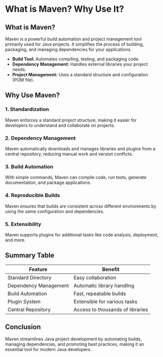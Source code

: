# What is Maven? Why Use It?

## What is Maven?

Maven is a powerful build automation and project management tool primarily used for Java projects. It simplifies the process of building, packaging, and managing dependencies for your applications.

- **Build Tool:** Automates compiling, testing, and packaging code.
- **Dependency Management:** Handles external libraries your project needs.
- **Project Management:** Uses a standard structure and configuration (POM file).

## Why Use Maven?

### 1. **Standardization**

Maven enforces a standard project structure, making it easier for developers to understand and collaborate on projects.

### 2. **Dependency Management**

Maven automatically downloads and manages libraries and plugins from a central repository, reducing manual work and version conflicts.

### 3. **Build Automation**

With simple commands, Maven can compile code, run tests, generate documentation, and package applications.

### 4. **Reproducible Builds**

Maven ensures that builds are consistent across different environments by using the same configuration and dependencies.

### 5. **Extensibility**

Maven supports plugins for additional tasks like code analysis, deployment, and more.

## Summary Table

| Feature                | Benefit                                  |
|------------------------|------------------------------------------|
| Standard Directory     | Easy collaboration                       |
| Dependency Management  | Automatic library handling               |
| Build Automation       | Fast, repeatable builds                  |
| Plugin System          | Extensible for various tasks             |
| Central Repository     | Access to thousands of libraries         |

## Conclusion

Maven streamlines Java project development by automating builds, managing dependencies, and promoting best practices, making it an essential tool for modern Java developers.
